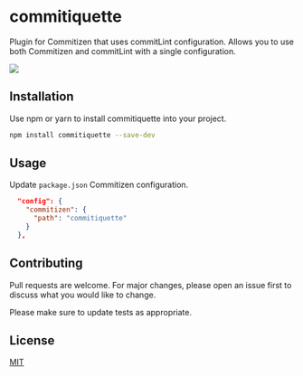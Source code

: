 # commitiquette

Plugin for Commitizen that uses commitLint configuration. Allows you to use both Commitizen and commitLint with a single configuration.

![](https://github.com/martinmcwhorter/commintiquette/workflows/Node.js%20CI/badge.svg)

## Installation

Use npm or yarn to install commitiquette into your project.

```bash
npm install commitiquette --save-dev
```

## Usage

Update `package.json` Commitizen configuration.

```json
  "config": {
    "commitizen": {
      "path": "commitiquette"
    }
  },
```

## Contributing

Pull requests are welcome. For major changes, please open an issue first to discuss what you would like to change.

Please make sure to update tests as appropriate.

## License

[MIT](https://choosealicense.com/licenses/mit/)
